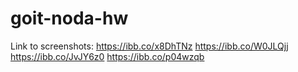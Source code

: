 # goit-noda-hw
Link to screenshots:
https://ibb.co/x8DhTNz
https://ibb.co/W0JLQjj
https://ibb.co/JvJY6z0
https://ibb.co/p04wzqb
